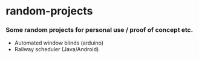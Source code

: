 # random-projects

### Some random projects for personal use / proof of concept etc.

 - Automated window blinds (arduino)
 - Railway scheduler (Java/Android)
